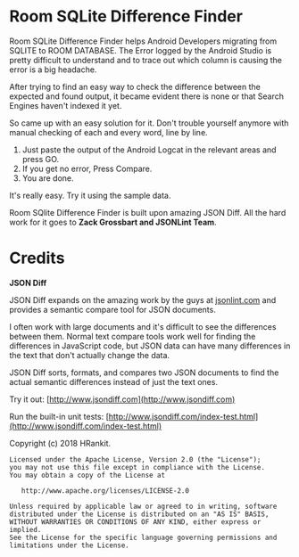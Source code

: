 
Room SQLite Difference Finder
==================================================

Room SQLite Difference Finder helps Android Developers migrating from SQLITE to ROOM DATABASE. The Error logged by the Android Studio is pretty difficult to understand and to trace out which column is causing the error is a big headache. 

After trying to find an easy way to check the difference between the expected and found output, it became evident there is none or that Search Engines haven't indexed it yet.

So came up with an easy solution for it.
Don't trouble yourself anymore with manual checking of each and every word, line by line.

 1. Just paste the output of the Android Logcat in the relevant areas and press GO.
 2. If you get no error, Press Compare.
 3. You are done.

It's really easy. Try it using the sample data.

Room SQlite Difference Finder is built upon amazing JSON Diff. All the hard work for it goes to **Zack Grossbart and JSONLint Team**.



Credits
==================================================


**JSON Diff**

JSON Diff expands on the amazing work by the guys at [jsonlint.com](http://www.jsonlint.com) and provides a semantic compare tool for JSON documents.

I often work with large documents and it's difficult to see the differences between them.  Normal text compare tools work well for finding the differences in JavaScript code, but JSON data can have many differences in the text that don't actually change the data.  

JSON Diff sorts, formats, and compares two JSON documents to find the actual semantic differences instead of just the text ones.

Try it out:  [http://www.jsondiff.com](http://www.jsondiff.com)

Run the built-in unit tests:  [http://www.jsondiff.com/index-test.html](http://www.jsondiff.com/index-test.html)



Copyright (c) 2018 HRankit.

```
Licensed under the Apache License, Version 2.0 (the "License");
you may not use this file except in compliance with the License.
You may obtain a copy of the License at

   http://www.apache.org/licenses/LICENSE-2.0

Unless required by applicable law or agreed to in writing, software
distributed under the License is distributed on an "AS IS" BASIS,
WITHOUT WARRANTIES OR CONDITIONS OF ANY KIND, either express or implied.
See the License for the specific language governing permissions and
limitations under the License.

```
